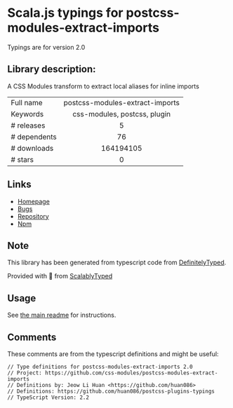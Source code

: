 
# Scala.js typings for postcss-modules-extract-imports

Typings are for version 2.0

## Library description:
A CSS Modules transform to extract local aliases for inline imports

|                    |                 |
| ------------------ | :-------------: |
| Full name          | postcss-modules-extract-imports |
| Keywords           | css-modules, postcss, plugin |
| # releases         | 5 |
| # dependents       | 76 |
| # downloads        | 164194105 |
| # stars            | 0 |

## Links
- [Homepage](https://github.com/css-modules/postcss-modules-extract-imports)
- [Bugs](https://github.com/css-modules/postcss-modules-extract-imports/issues)
- [Repository](https://github.com/css-modules/postcss-modules-extract-imports)
- [Npm](https://www.npmjs.com/package/postcss-modules-extract-imports)
    


## Note
This library has been generated from typescript code from [DefinitelyTyped](https://definitelytyped.org).

Provided with :purple_heart: from [ScalablyTyped](https://github.com/oyvindberg/ScalablyTyped)

## Usage
See [the main readme](../../readme.md) for instructions.

## Comments

These comments are from the typescript definitions and might be useful:
```
// Type definitions for postcss-modules-extract-imports 2.0
// Project: https://github.com/css-modules/postcss-modules-extract-imports
// Definitions by: Jeow Li Huan <https://github.com/huan086>
// Definitions: https://github.com/huan086/postcss-plugins-typings
// TypeScript Version: 2.2

```

